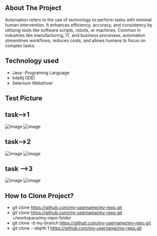 ## About The Project
Automation refers to the use of technology to perform tasks with minimal human intervention.
It enhances efficiency, accuracy, and consistency by utilizing tools like software scripts,
robots, or machines. Common in industries like manufacturing, IT, and business processes,
automation streamlines workflows, reduces costs, and allows humans to focus on complex tasks.


## Technology used
- Java -Programing Language
- Intellij (IDE)
- Selenium Webdriver

## Test Picture 
## task-->1
![image](https://github.com/user-attachments/assets/f40bbb40-3fbb-44a1-8f48-76995568d87a)
![image](https://github.com/user-attachments/assets/7ddb4bc9-9726-4e1e-9fc3-71ece39910fa)




## task-->2 
![image](https://github.com/user-attachments/assets/beafe4f6-0f42-4a15-9aff-d048202e399b)
![image](https://github.com/user-attachments/assets/82650b9c-a7d9-43fe-b0e9-383d0634ead6)


## task -->3
![image](https://github.com/user-attachments/assets/91cc9a27-7874-4aba-a0d1-f7fe6241180f)
![image](https://github.com/user-attachments/assets/ae19a94f-9e14-4b09-b0ce-7fd22ee19152)



















## How to Clone Project?
- git clone <https://github.com/my-username/my-repo.git>
- git clone <https://github.com/my-username/my-repo.git> ~/workspace/my-repo-folder
- git clone -b my-branch <https://github.com/my-username/my-repo.git>
- git clone --depth 1 <https://github.com/my-username/my-repo.git>
